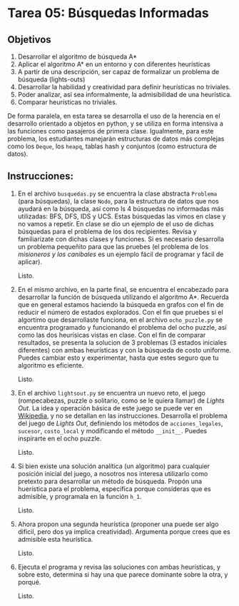 # Tarea 05: Búsquedas Informadas


## Objetivos
1. Desarrollar el algoritmo de búsqueda A*
2. Aplicar el algoritmo A* en un entorno y con diferentes heurísticas
3. A partir de una descripción, ser capaz de formalizar un problema de búsqueda (lights-outs)
4. Desarrollar la habilidad y creatividad para definir heurísticas no triviales.
5. Poder analizar, así sea informalmente, la admisibilidad de una heurística.
6. Comparar heurísticas no triviales.

De forma paralela, en esta tarea se desarrolla el uso de la herencia en el desarrollo orientado a objetos en
python, y se utiliza en forma intensiva a las funciones como pasajeros de primera clase. Igualmente, para este
problema, los estudiantes manejarán estructuras de datos más complejas como los `Deque`, los `heapq`, tablas hash
y conjuntos (como estructura de datos).

## Instrucciones:

1. En el archivo `busquedas.py` se encuentra la clase abstracta `Problema` (para búsquedas), la clase `Nodo`, para la estructura
   de datos que nos ayudará en la búsqueda, así como ls 4 búsquedas no informadas más utilizadas: BFS, DFS, IDS y UCS. Estas
   búsquedas las vimos en clase y no vamos a repetir. En clase se dio un ejemplo de el uso de dichas búsquedas para el problema
   de los dos recipientes. Revisa y familiarizate con dichas clases y funciones. Si es necesario desarrolla un problema pequeñito
   para que las pruebes (el problema de los *misioneros y los canibales* es un ejemplo fácil de programar y fácil de aplicar).

   Listo.

2. En el mismo archivo, en la parte final, se encuentra el encabezado para desarrollar la función de búsqueda
   utilizando el algoritmo A*. Recuerda que en general estamos haciendo la búsqueda en grafos con el fin de reducir el número de
   estados explorados. Con el fin que pruebes si el algortimo que desarrollaste funciona, en el archivo `ocho_puzzle.py` se
   encuentra programado y funcionando el problema del ocho puzzle, así como las dos heurísicas vistas en clase. Con el fin de
   comparar resultados, se presenta la solucion de 3 problemas (3 estados iniciales diferentes) con ambas heurísticas y con
   la búsqueda de costo uniforme. Puedes cambiar esto y experimentar, hasta que estes seguro que tu algoritmo es eficiente.

   Listo.

3. En el archivo `lightsout.py` se encuentra un nuevo reto, el juego (rompecabezas, puzzle o solitario,
   como se le quiera llamar) de *Lights Out*. La idea y operación básica de este juego se puede ver en
   [Wikipedia](http://en.wikipedia.org/wiki/Lights_Out_(game)), y no se detallan en las instrucciones.
   Desarrolla el problema del juego de *Lights Out*, definiendo los métodos de `acciones_legales`,
   `sucesor`, `costo_local` y modificando el método `__init__`. Puedes inspirarte en el ocho puzzle.

   Listo.

4. Si bien existe una solución analítica (un algoritmo) para cualquier posición inicial del juego, a nosotros nos interesa
   utilizarlo como pretexto para desarrollar un método de búsqueda. Propón una huerística para el problema, especifica porque
   consideras que es admisible, y programala en la función `h_1`.

   Listo.

5. Ahora propon una segunda heurística (proponer una puede ser algo dificil, pero dos ya implica creatividad). Argumenta
   porque crees que es admisible esta heurística.

   Listo.

6. Ejecuta el programa y revisa las soluciones con ambas heurísticas, y sobre esto, determina si hay una que parece
   dominante sobre la otra, y porqué.

   Listo.
